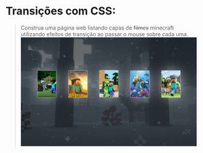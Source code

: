 # **Transições com CSS:**
> Construa uma página web listando capas de ~~filmes~~ minecraft utilizando efeitos de transição ao passar o mouse sobre cada uma.
![UI preview](src/preview.png)
